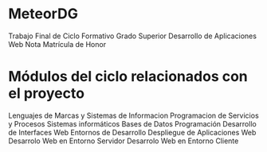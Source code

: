 # MeteorDG
Trabajo Final de Ciclo Formativo Grado Superior Desarrollo de Aplicaciones Web
Nota Matrícula de Honor

# Módulos del ciclo relacionados con el proyecto
Lenguajes de Marcas y Sistemas de Informacion
Programacion de Servicios y Procesos
Sistemas informáticos
Bases de Datos
Programación
Desarrollo de Interfaces Web
Entornos de Desarrollo
Despliegue de Aplicaciones Web
Desarrolo Web en Entorno Servidor
Desarrolo Web en Entorno Cliente
